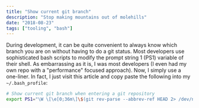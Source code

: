 ```yaml
---
title: "Show current git branch"
description: "Stop making mountains out of molehills"
date: "2018-08-23"
tags: ["tooling", "bash"]
---
```


During development, it can be quite convenient to always know which branch you are on without having to do a git status. Most developers use sophisticated bash scripts to modify the prompt string 1 (PS1)  variable of their shell. As embarrassing as it is, I was most developers (I even had my own repo with a "performance" focused approach). Now, I simply use a one-liner. In fact, I just visit this article and copy paste the following into my `~/.bash_profile`:

```bash
# Show current git branch when entering a git repository
export PS1="\W \[\e[0;36m\]\$(git rev-parse --abbrev-ref HEAD 2> /dev/null)\[\e[0m\]\$ "
```

